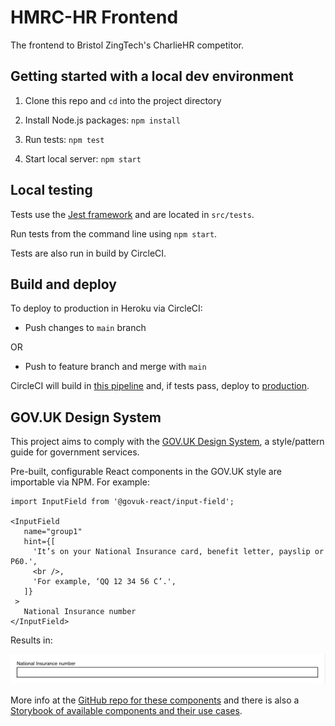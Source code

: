 # HMRC-HR Frontend

The frontend to Bristol ZingTech's CharlieHR competitor.

## Getting started with a local dev environment

1.  Clone this repo and `cd` into the project directory

2.  Install Node.js packages: `npm install`

3.  Run tests: `npm test`

4.  Start local server: `npm start`

## Local testing

Tests use the [Jest framework](https://jestjs.io) and are located in `src/tests`.

Run tests from the command line using `npm start`.

Tests are also run in build by CircleCI.

## Build and deploy

To deploy to production in Heroku via CircleCI:

- Push changes to `main` branch

OR

- Push to feature branch and merge with `main`

CircleCI will build in [this pipeline](https://app.circleci.com/pipelines/github/madetech/academy20-zingtech-frontend) and, if tests pass, deploy to [production](https://zingtech-hmrc.herokuapp.com).

## GOV.UK Design System

This project aims to comply with the [GOV.UK Design System](https://design-system.service.gov.uk), a style/pattern guide for government services.

Pre-built, configurable React components in the GOV.UK style are importable via NPM. For example:

```
import InputField from '@govuk-react/input-field';

<InputField
   name="group1"
   hint={[
     'It’s on your National Insurance card, benefit letter, payslip or P60.',
     <br />,
     'For example, ‘QQ 12 34 56 C’.',
   ]}
 >
   National Insurance number
</InputField>
```

Results in:

![Example InputField component](readme_component_example.png)

More info at the [GitHub repo for these components](https://github.com/govuk-react/govuk-react) and there is also a [Storybook of available components and their use cases](https://govuk-react.github.io/govuk-react/?path=/story/welcome--to-govuk-react).
